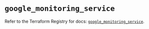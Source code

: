 # `google_monitoring_service`

Refer to the Terraform Registry for docs: [`google_monitoring_service`](https://registry.terraform.io/providers/hashicorp/google-beta/6.10.0/docs/resources/google_monitoring_service).
